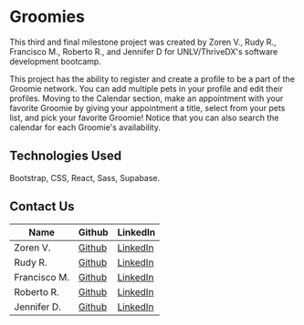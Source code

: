# Groomies
This third and final milestone project was created by Zoren V., Rudy R., Francisco M., Roberto R., and Jennifer D for UNLV/ThriveDX's software development bootcamp.

This project has the ability to register and create a profile to be a part of the Groomie network. You can add multiple pets in your profile and edit their profiles. Moving to the Calendar section, make an appointment with your favorite Groomie by giving your appointment a title, select from your pets list, and pick your favorite Groomie! Notice that you can also search the calendar for each Groomie's availability.

## Technologies Used
Bootstrap, CSS, React, Sass, Supabase.

## Contact Us

| Name | Github | LinkedIn |
| ---- | ------ | -------- |
| Zoren V. | [Github](https://github.com/zmoove27) | [LinkedIn](https://www.linkedin.com/in/zoren-villareal-643908203/)
|Rudy R. | [Github](https://github.com/Jam19th) | [LinkedIn](https://www.linkedin.com/in/rudy-rodriguez-9b3328266/)
|Francisco M.|[Github](https://github.com/frankieSM)|[LinkedIn](https://www.linkedin.com/in/francisco-menendez-464aa5261/)
|Roberto R.|[Github](https://github.com/Rodriguezrob2023)|[LinkedIn](https://www.linkedin.com/in/roberto-rodriguez-89a042272/)
|Jennifer D.|[Github](https://github.com/jennifermdevine)|[LinkedIn](https://www.linkedin.com/in/jennifermichelledevine/)
